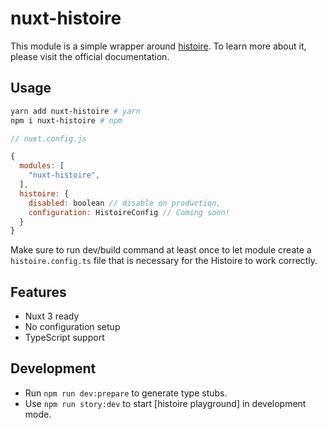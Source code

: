 # nuxt-histoire

This module is a simple wrapper around [histoire](https://histoire.dev). To learn more about it, please visit the official documentation.

## Usage

```sh
yarn add nuxt-histoire # yarn
npm i nuxt-histoire # npm
```

```javascript
// nuxt.config.js

{
  modules: [
    "nuxt-histoire",
  ],
  histoire: {
    disabled: boolean // disable on production,
    configuration: HistoireConfig // Coming soon!
  }
}
```

Make sure to run dev/build command at least once to let module create a `histoire.config.ts` file that is necessary for the Histoire to work correctly.

## Features

- Nuxt 3 ready
- No configuration setup
- TypeScript support

## Development

- Run `npm run dev:prepare` to generate type stubs.
- Use `npm run story:dev` to start [histoire playground] in development mode.
